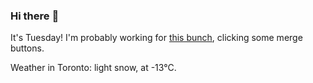 ### Hi there :wave:

It's Tuesday! I'm probably working for [this bunch](https://github.com/kohofinancial), clicking some merge buttons.

Weather in Toronto: light snow, at -13°C.
